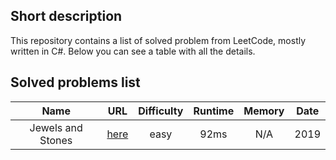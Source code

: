 ## Short description
This repository contains a list of solved problem from LeetCode, mostly written in C#.
Below you can see a table with all the details.

## Solved problems list
| Name                                            |  URL                                                     | Difficulty | Runtime | Memory | Date   |
|:-----------------------------------------------:|:--------------------------------------------------------:|:----------:|:-------:|:------:|:------:|
| Jewels and Stones                               | [here](https://leetcode.com/problems/jewels-and-stones/) | easy       | 92ms    | N/A    | 2019   |
